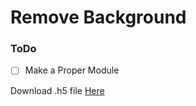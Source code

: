 # Remove Background 

### ToDo
- [ ] Make a Proper Module


Download .h5 file [Here](https://drive.google.com/file/d/11wrZAo-wGdarIrl3Srzi2jnOjx2g2sq2/view?usp=sharing)
